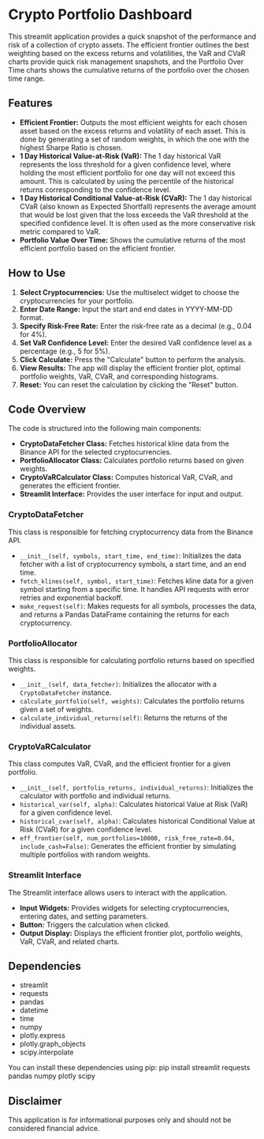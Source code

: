 # Crypto Portfolio Dashboard

This streamlit application provides a quick snapshot of the performance and risk of a collection of crypto assets. The efficient frontier outlines the best weighting based on the excess returns and volatilities, the VaR and CVaR charts provide quick risk management snapshots, and the Portfolio Over Time charts shows the cumulative returns of the portfolio over the chosen time range.

## Features

-   **Efficient Frontier:** Outputs the most efficient weights for each chosen asset based on the excess returns and volatility of each asset. This is done by generating a set of random weights, in which the one with the highest Sharpe Ratio is chosen.
-   **1 Day Historical Value-at-Risk (VaR):** The 1 day historical VaR represents the loss threshold for a given confidence level, where holding the most efficient portfolio for one day will not exceed this amount. This is calculated by using the percentile of the historical returns corresponding to the confidence level.
-   **1 Day Historical Conditional Value-at-Risk (CVaR):** The 1 day historical CVaR (also known as Expected Shortfall) represents the average amount that would be lost given that the loss exceeds the VaR threshold at the specified confidence level. It is often used as the more conservative risk metric compared to VaR.
-   **Portfolio Value Over Time:** Shows the cumulative returns of the most efficient portfolio based on the efficient frontier.

## How to Use

1.  **Select Cryptocurrencies:** Use the multiselect widget to choose the cryptocurrencies for your portfolio.
2.  **Enter Date Range:** Input the start and end dates in YYYY-MM-DD format.
3.  **Specify Risk-Free Rate:** Enter the risk-free rate as a decimal (e.g., 0.04 for 4%).
4.  **Set VaR Confidence Level:** Enter the desired VaR confidence level as a percentage (e.g., 5 for 5%).
5.  **Click Calculate:** Press the "Calculate" button to perform the analysis.
6.  **View Results:** The app will display the efficient frontier plot, optimal portfolio weights, VaR, CVaR, and corresponding histograms.
7.  **Reset:** You can reset the calculation by clicking the "Reset" button.

## Code Overview

The code is structured into the following main components:

*   **CryptoDataFetcher Class:** Fetches historical kline data from the Binance API for the selected cryptocurrencies.
*   **PortfolioAllocator Class:** Calculates portfolio returns based on given weights.
*   **CryptoVaRCalculator Class:** Computes historical VaR, CVaR, and generates the efficient frontier.
*   **Streamlit Interface:** Provides the user interface for input and output.

### CryptoDataFetcher

This class is responsible for fetching cryptocurrency data from the Binance API.

*   `__init__(self, symbols, start_time, end_time)`: Initializes the data fetcher with a list of cryptocurrency symbols, a start time, and an end time.
*   `fetch_klines(self, symbol, start_time)`: Fetches kline data for a given symbol starting from a specific time. It handles API requests with error retries and exponential backoff.
*   `make_request(self)`: Makes requests for all symbols, processes the data, and returns a Pandas DataFrame containing the returns for each cryptocurrency.

### PortfolioAllocator

This class is responsible for calculating portfolio returns based on specified weights.

*   `__init__(self, data_fetcher)`: Initializes the allocator with a `CryptoDataFetcher` instance.
*   `calculate_portfolio(self, weights)`: Calculates the portfolio returns given a set of weights.
*   `calculate_individual_returns(self)`: Returns the returns of the individual assets.

### CryptoVaRCalculator

This class computes VaR, CVaR, and the efficient frontier for a given portfolio.

*   `__init__(self, portfolio_returns, individual_returns)`: Initializes the calculator with portfolio and individual returns.
*   `historical_var(self, alpha)`: Calculates historical Value at Risk (VaR) for a given confidence level.
*   `historical_cvar(self, alpha)`: Calculates historical Conditional Value at Risk (CVaR) for a given confidence level.
*   `eff_frontier(self, num_portfolios=10000, risk_free_rate=0.04, include_cash=False)`: Generates the efficient frontier by simulating multiple portfolios with random weights.

### Streamlit Interface

The Streamlit interface allows users to interact with the application.

*   **Input Widgets:** Provides widgets for selecting cryptocurrencies, entering dates, and setting parameters.
*   **Button:** Triggers the calculation when clicked.
*   **Output Display:** Displays the efficient frontier plot, portfolio weights, VaR, CVaR, and related charts.

## Dependencies

*   streamlit
*   requests
*   pandas
*   datetime
*   time
*   numpy
*   plotly.express
*   plotly.graph_objects
*   scipy.interpolate

You can install these dependencies using pip:
pip install streamlit requests pandas numpy plotly scipy


## Disclaimer

This application is for informational purposes only and should not be considered financial advice.
